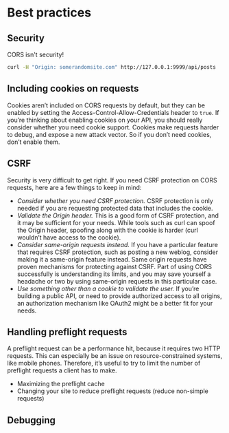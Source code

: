 # Best practices

## Security

CORS isn't security!

```bash
curl -H "Origin: somerandomsite.com" http://127.0.0.1:9999/api/posts
```

## Including cookies on requests

Cookies aren’t included on CORS requests by default, but they can be enabled by setting the Access-Control-Allow-Credentials header to `true`. If you’re thinking about enabling cookies on your API, you should really consider whether you need cookie support. Cookies make requests harder to debug, and expose a new attack vector. So if you don’t need cookies, don’t enable them.

## CSRF

Security is very difficult to get right. If you need CSRF protection on CORS requests, here are a few things to keep in mind:

- _Consider whether you need CSRF protection._ CSRF protection is only needed if you are requesting protected data that includes the cookie.
- _Validate the Origin header._ This is a good form of CSRF protection, and it may be sufficient for your needs. While tools such as curl can spoof the Origin header, spoofing along with the cookie is harder (curl wouldn’t have access to the cookie).
- _Consider same-origin requests instead._ If you have a particular feature that requires CSRF protection, such as posting a new weblog, consider making it a same-origin feature instead. Same origin requests have proven mechanisms for protecting against CSRF. Part of using CORS successfully is understanding its limits, and you may save yourself a headache or two by using same-origin requests in this particular case.
- _Use something other than a cookie to validate the user._ If you’re building a public API, or need to provide authorized access to all origins, an authorization mechanism like OAuth2 might be a better fit for your needs.

## Handling preflight requests

A preflight request can be a performance hit, because it requires two HTTP requests. This can especially be an issue on resource-constrained systems, like mobile phones. Therefore, it’s useful to try to limit the number of preflight requests a client has to make.

- Maximizing the preflight cache
- Changing your site to reduce preflight requests (reduce non-simple requests)

## Debugging

